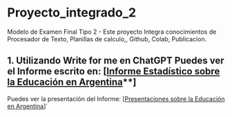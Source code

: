 # Proyecto_integrado_2
Modelo de Examen Final Tipo 2 - Este proyecto Integra conocimientos de Procesador de Texto, Planillas de calculo,, Github, Colab, Publicacion.
## 1. Utilizando Write for me en ChatGPT Puedes ver el Informe escrito en: [[Informe Estadístico sobre la Educación en Argentina](https://chatgpt.com/share/67426afd-1fb8-8002-ba31-69b2a7fd68b4)**]
Puedes ver la presentación del Informe: [[Presentaciones sobre la Educación en Argentina](https://gamma.app/docs/Analisis-del-Rendimiento-Escolar-en-Argentina-gymwv2co8hkzedd)]`

